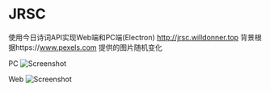 # JRSC
使用今日诗词API实现Web端和PC端(Electron) http://jrsc.willdonner.top
背景根据https://www.pexels.com 提供的图片随机变化

PC
![Screenshot](http://yuntu88.oss-cn-beijing.aliyuncs.com/fromlocal/0BDD9D14-A9D2-47C4-8E88-6A44348F884B.png)

Web
![Screenshot](http://yuntu88.oss-cn-beijing.aliyuncs.com/fromlocal/13E36E2E-1C36-4B78-8439-0EA8411F2E0A.png)
